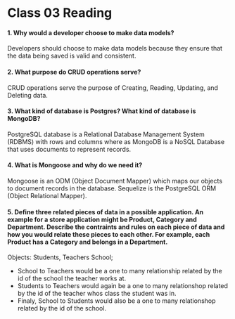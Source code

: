 # Class 03 Reading

#### 1. Why would a developer choose to make data models?

Developers should choose to make data models because they ensure that the data being saved is valid and consistent.

#### 2. What purpose do CRUD operations serve?

CRUD operations serve the purpose of Creating, Reading, Updating, and Deleting data.

#### 3. What kind of database is Postgres? What kind of database is MongoDB?

PostgreSQL database is a Relational Database Management System (RDBMS) with rows and columns where as MongoDB is a NoSQL Database that uses documents to represent records.

#### 4. What is Mongoose and why do we need it?

Mongoose is an ODM (Object Document Mapper) which maps our objects to document records in the database. Sequelize is the PostgreSQL ORM (Object Relational Mapper).

#### 5. Define three related pieces of data in a possible application. An example for a store application might be Product, Category and Department. Describe the contraints and rules on each piece of data and how you would relate these pieces to each other. For example, each Product has a Category and belongs in a Department.

Objects: Students, Teachers School;
- School to Teachers would be a one to many relationship related by the id of the school the teacher works at.
- Students to Teachers would again be a one to many relationshop related by the id of the teacher whos class the student was in.
- Finaly, School to Students would also be a one to many relationshop related by the id of the school.